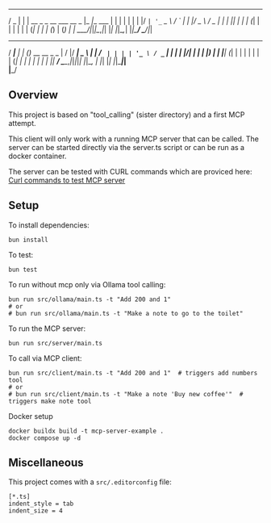   ___  _ _                         _____           _ 
 / _ \| | | __ _ _ __ ___   __ _  |_   _|__   ___ | |
| | | | | |/ _` | '_ ` _ \ / _` |   | |/ _ \ / _ \| |
| |_| | | | (_| | | | | | | (_| |   | | (_) | (_) | |
 \___/|_|_|\__,_|_| |_| |_|\__,_|   |_|\___/ \___/|_|
                                                     
  ____      _ _ _                       __  __  ____ ____  
 / ___|__ _| | (_)_ __   __ _     _    |  \/  |/ ___|  _ \ 
| |   / _` | | | | '_ \ / _` |  _| |_  | |\/| | |   | |_) |
| |__| (_| | | | | | | | (_| | |_   _| | |  | | |___|  __/ 
 \____\__,_|_|_|_|_| |_|\__, |   |_|   |_|  |_|\____|_|    
                        |___/                              

## Overview

This project is based on "tool_calling" (sister directory) and a first
MCP attempt.

This client will only work with a running MCP server that can be called.
The server can be started directly via the server.ts script or can be run
as a docker container.

The server can be tested with CURL commands which are proviced here:
[Curl commands to test MCP server](./Curl_statements_to_test_server.md)

## Setup

To install dependencies:
```shell
bun install
```

To test:
```shell
bun test
```

To run without mcp only via Ollama tool calling:
```shell
bun run src/ollama/main.ts -t "Add 200 and 1"
# or
# bun run src/ollama/main.ts -t "Make a note to go to the toilet"
```

To run the MCP server:
```shell
bun run src/server/main.ts
```

To call via MCP client:
```shell
bun run src/client/main.ts -t "Add 200 and 1"  # triggers add numbers tool
# or
# bun run src/client/main.ts -t "Make a note 'Buy new coffee'"  # triggers make note tool
```

Docker setup
```shell
docker buildx build -t mcp-server-example .
docker compose up -d
```

## Miscellaneous
This project comes with a `src/.editorconfig` file:
```
[*.ts]
indent_style = tab
indent_size = 4
```
